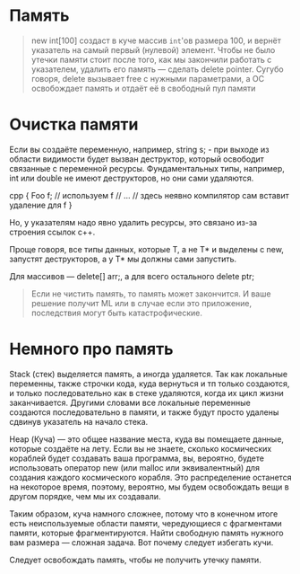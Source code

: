 # Память

> new int[100] создаст в куче массив `int`'ов размера 100, и вернёт указатель на самый первый (нулевой) элемент.
Чтобы не было утечки памяти стоит после того, как мы закончили работать с указателем, удалить его память &mdash; сделать delete pointer. Сугубо говоря, delete вызывает free с нужными параметрами, а ОС освобождает память и отдаёт её в свободный пул памяти

Очистка памяти
===

<!---
 https://ru.stackoverflow.com/questions/659123/%D0%9A%D0%B0%D0%BA-%D0%BE%D1%87%D0%B8%D1%81%D1%82%D0%B8%D1%82%D1%8C-%D0%BF%D0%B0%D0%BC%D1%8F%D1%82%D1%8C-%D0%B2%D1%8B%D0%B4%D0%B5%D0%BB%D0%B5%D0%BD%D0%BD%D1%83%D1%8E-%D0%B4%D0%BB%D1%8F-%D0%BF%D0%B5%D1%80%D0%B5%D0%BC%D0%B5%D0%BD%D0%BD%D0%BE%D0%B9
-->

Если вы создаёте переменную, например, string s; - при выходе из области видимости будет вызван деструктор, который освободит связанные с переменной ресурсы. Фундаментальных типы, например, int или double не имеют деструкторов, но они сами удаляются.

cpp
{
  Foo f;
  // используем f
  // ...
  // здесь неявно компилятор сам вставит удаление для f
}


Но, у указателям надо явно удалить ресурсы, это связано из-за строения ссылок c++.

Проще говоря, все типы данных, которые T, а не T* и выделены с new, запустят деструкторов, а у T* мы должны сами запустить. 

Для массивов &mdash; delete[] arr;, а для всего остального delete ptr;

> Если не чистить память, то память может закончится. И ваше решение получит ML или в случае если это приложение, последствия могут быть катастрофические.

Немного про память
===

Stack (стек) выделяется память, а иногда удаляется. Так как локальные переменны, также строчки кода, куда вернуться и тп только создаются, и только последовательно как в стеке удаляются, когда их цикл жизни заканчивается. Другими словами все локальные переменные создаются последовательно в памяти, и также будут просто удалены сдвинув указатель на начало стека.

Heap (Куча) — это общее название места, куда вы помещаете данные, которые создаёте на лету. Если вы не знаете, сколько космических кораблей будет создавать ваша программа, вы, вероятно, будете использовать оператор new (или malloc или эквивалентный) для создания каждого космического корабля. Это распределение останется на некоторое время, поэтому, вероятно, мы будем освобождать вещи в другом порядке, чем мы их создавали.

Таким образом, куча намного сложнее, потому что в конечном итоге есть неиспользуемые области памяти, чередующиеся с фрагментами памяти, которые фрагментируются. Найти свободную память нужного вам размера — сложная задача. Вот почему следует избегать кучи.

Следует освобождать память, чтобы не получить утечку памяти.